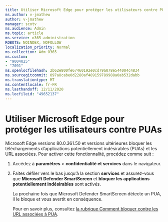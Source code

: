 ```yaml
---
title: Utiliser Microsoft Edge pour protéger les utilisateurs contre PUAs
ms.author: v-jmathew
author: v-jmathew
manager: scotv
ms.audience: Admin
ms.topic: article
ms.service: o365-administration
ROBOTS: NOINDEX, NOFOLLOW
localization_priority: Normal
ms.collection: Adm_O365
ms.custom:
- "9004025"
- "7091"
ms.openlocfilehash: 2b62e800fe67460192e0cd79a078e544004c4834
ms.sourcegitcommit: 097a8cabe0d2280af489159789988a0ab532dabb
ms.translationtype: MT
ms.contentlocale: fr-FR
ms.lasthandoff: 12/11/2020
ms.locfileid: "49652137"
---
```

# <a name="use-microsoft-edge-to-protect-users-against-puas"></a>Utiliser Microsoft Edge pour protéger les utilisateurs contre PUAs

Microsoft Edge versions 80.0.361.50 et versions ultérieures bloquer les téléchargements d’applications potentiellement indésirables (PUAs) et les URL associées. Pour activer cette fonctionnalité, procédez comme suit :

1. Accédez à **paramètres**  >  **confidentialité et services** dans le navigateur.

2. Faites défiler vers le bas jusqu’à la section **services** et assurez-vous que **Microsoft Defender SmartScreen** et **bloquer les applications potentiellement indésirables** sont activés.

    La prochaine fois que Microsoft Defender SmartScreen détecte un PUA, il le bloque et vous avertit en conséquence.

    Pour en savoir plus, consultez [la rubrique Comment bloquer contre les URL associées à PUA](https://go.microsoft.com/fwlink/?linkid=2133024).
